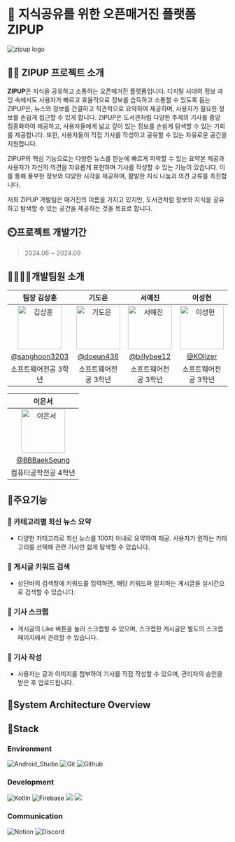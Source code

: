 # 📖 지식공유를 위한 오픈매거진 플랫폼 ZIPUP 
![zipup logo](https://github.com/user-attachments/assets/1fb46c38-6e6a-40a1-ad03-577d97866814)


</div>

## 👨‍🏫 ZIPUP 프로젝트 소개 

**ZIPUP**은 지식을 공유하고 소통하는 오픈매거진 플랫폼입니다. 디지털 시대의 정보 과잉 속에서도 사용자가 빠르고 효율적으로 정보를 습득하고 소통할 수 있도록 돕는 ZIPUP은, 뉴스와 정보를 간결하고 직관적으로 요약하여 제공하며, 사용자가 필요한 정보를 손쉽게 접근할 수 있게 합니다.
ZIPUP은 도서관처럼 다양한 주제의 기사를 중앙 집중화하여 제공하고, 사용자들에게 넓고 깊이 있는 정보를 손쉽게 탐색할 수 있는 기회를 제공합니다. 또한, 사용자들이 직접 기사를 작성하고 공유할 수 있는 자유로운 공간을 지원합니다.

ZIPUP의 핵심 기능으로는 다양한 뉴스를 한눈에 빠르게 파악할 수 있는 요약본 제공과 사용자가 자신의 의견을 자유롭게 표현하며 기사를 작성할 수 있는 기능이 있습니다. 이를 통해 풍부한 정보와 다양한 시각을 제공하며, 활발한 지식 나눔과 의견 교류를 촉진합니다.

저희 ZIPUP 개발팀은 매거진의 이름을 가지고 있지만, 도서관처럼 정보와 지식을 공유하고 탐색할 수 있는 공간을 제공하는 것을 목표로 합니다.



## ⏲️프로젝트 개발기간

> 2024.06 ~ 2024.09

## 👨‍👩‍👦‍👦개발팀원 소개 
<table>
  <thead>
    <tr>
      <th>팀장 김상훈</th>
      <th>기도은</th>
      <th>서예진</th>
      <th>이성현</th>
    </tr>
  </thead>
  <tbody>
    <tr>
      <td align="center"><img src="https://avatars.githubusercontent.com/u/80574796?v=4" width="100px;" alt="김상훈"/></td>
      <td align="center"><img src="https://avatars.githubusercontent.com/u/71860644?v=4" width="100px;" alt="기도은"/></td>
      <td align="center"><img src="https://avatars.githubusercontent.com/u/114378725?v=4" width="100px;" alt="서예진"/></td>
      <td align="center"><img src="https://avatars.githubusercontent.com/u/127844467?v=4" width="100px;" alt="이성현"/></td>
    </tr>
    <tr>
      <td align="center"><a href="https://github.com/sanghoon3203">@sanghoon3203</a></td>
      <td align="center"><a href="https://github.com/doeun436">@doeun436</a></td>
      <td align="center"><a href="https://github.com/billybee12">@billybee12</a></td>
      <td align="center"><a href="https://github.com/KOlizer">@KOlizer</a></td>
    </tr>
    <tr>
      <td align="center">소프트웨어전공 3학년</td>
      <td align="center">소프트웨어전공 3학년</td>
      <td align="center">소프트웨어전공 3학년</td>
      <td align="center">소프트웨어전공 3학년</td>
    </tr>
  </tbody>
</table>

<table>
  <thead>
    <tr>
      <th>이은서</th>
    </tr>
  </thead>
  <tbody>
    <tr>
      <td align="center"><img src="https://avatars.githubusercontent.com/u/128893466?v=4" width="100px;" alt="이은서"/></td>
    </tr>
    <tr>
      <td align="center"><a href="https://github.com/BBBaekSeung">@BBBaekSeung</a></td>
    </tr>
    <tr>
      <td align="center">컴퓨터공학전공 4학년</td>
    </tr>
  </tbody>
</table>


## 🚀주요기능

### 📌 카테고리별 최신 뉴스 요약
- 다양한 카테고리로 최신 뉴스를 100자 이내로 요약하여 제공. 사용자가 원하는 카테고리를 선택해 관련 기사만 쉽게 탐색할 수 있습니다.

### 📌 게시글 키워드 검색
- 상단바의 검색창에 키워드를 입력하면, 해당 키워드와 일치하는 게시글을 실시간으로 검색할 수 있습니다.

### 📌 기사 스크랩
- 게시글의 Like 버튼을 눌러 스크랩할 수 있으며, 스크랩한 게시글은 별도의 스크랩 페이지에서 관리할 수 있습니다.

### 📌 기사 작성
- 사용자는 글과 이미지를 첨부하여 기사를 직접 작성할 수 있으며, 관리자의 승인을 받은 후 업로드됩니다.


## 🔨System Architecture Overview

## 🔧Stack

### Environment
![Android_Studio](https://img.shields.io/badge/Android_Studio-3DDC84?style=for-the-badge&logo=android-studio&logoColor=white)
![Git](https://img.shields.io/badge/Git-F05032?style=for-the-badge&logo=Git&logoColor=white)
![Github](https://img.shields.io/badge/GitHub-181717?style=for-the-badge&logo=GitHub&logoColor=white)             


### Development
![Kotlin](https://img.shields.io/badge/Kotlin-0095D5?&style=for-the-badge&logo=kotlin&logoColor=white)
![Firebase](https://img.shields.io/badge/firebase-a08021?style=for-the-badge&logo=firebase&logoColor=ffcd34)
<img src="https://img.shields.io/badge/docker-%230db7ed.svg?style=for-the-badge&logo=docker&logoColor=white"> 
<img src="https://img.shields.io/badge/openai-412991?style=for-the-badge&logo=openai&logoColor=white">


### Communication
![Notion](https://img.shields.io/badge/Notion-000000?style=for-the-badge&logo=Notion&logoColor=white)
![Discord](https://img.shields.io/badge/Discord-7289DA?style=for-the-badge&logo=discord&logoColor=white)



